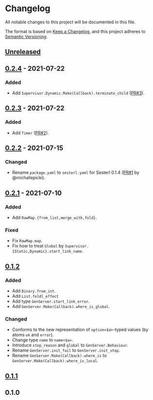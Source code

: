 # Changelog

All notable changes to this project will be documented in this file.

The format is based on [Keep a Changelog](http://keepachangelog.com/en/1.0.0/), and this project adheres to [Semantic Versioning](http://semver.org/spec/v2.0.0.html).

## [Unreleased]

## [0.2.4] - 2021-07-22
### Added
- Add `Supervisor.Dynamic.Make(Callback).terminate_child` ([PR\#3](https://github.com/gfngfn/sesterl_stdlib/pull/3)).

## [0.2.3] - 2021-07-22
### Added
- Add `Timer` ([PR\#2](https://github.com/gfngfn/sesterl_stdlib/pull/2)).

## [0.2.2] - 2021-07-15
### Changed
- Rename `package.yaml` to `sesterl.yaml` for Sesterl 0.1.4 ([PR\#1](https://github.com/gfngfn/sesterl_stdlib/pull/1) by @michallepicki).

## [0.2.1] - 2021-07-10
### Added
- Add `RawMap.{from_list,merge_with,fold}`.

### Fixed
- Fix `RawMap.map`.
- Fix how to treat `Global` by `Supervisor.{Static,Dynamic}.start_link_name`.

## [0.1.2]
### Added
- Add `Binary.from_int`.
- Add `List.foldl_effect`
- Add type `GenServer.start_link_error`.
- Add `GenServer.Make(Callback).where_is_global`.

### Changed
- Conforms to the new representation of `option<$a>`-typed values (by atoms `ok` and `error`).
- Change type `name` to `name<$a>`.
- Introduce `stop_reason` and `global` to `GenServer.Behaviour`.
- Rename `GenServer.init_fail` to `GenServer.init_stop`.
- Rename `GenServer.Make(Callback).where_is` to `GenServer.Make(Callback).where_is_local`.

## [0.1.1]

## 0.1.0


  [Unreleased]: https://github.com/gfngfn/sesterl_stdlib/compare/v0.2.4...HEAD
  [0.2.4]: https://github.com/gfngfn/sesterl_stdlib/compare/v0.2.3...v0.2.4
  [0.2.3]: https://github.com/gfngfn/sesterl_stdlib/compare/v0.2.2...v0.2.3
  [0.2.2]: https://github.com/gfngfn/sesterl_stdlib/compare/v0.2.1...v0.2.2
  [0.2.1]: https://github.com/gfngfn/sesterl_stdlib/compare/v0.1.2...v0.2.1
  [0.1.2]: https://github.com/gfngfn/sesterl_stdlib/compare/v0.1.1...v0.1.2
  [0.1.1]: https://github.com/gfngfn/sesterl_stdlib/compare/v0.1.0...v0.1.1
